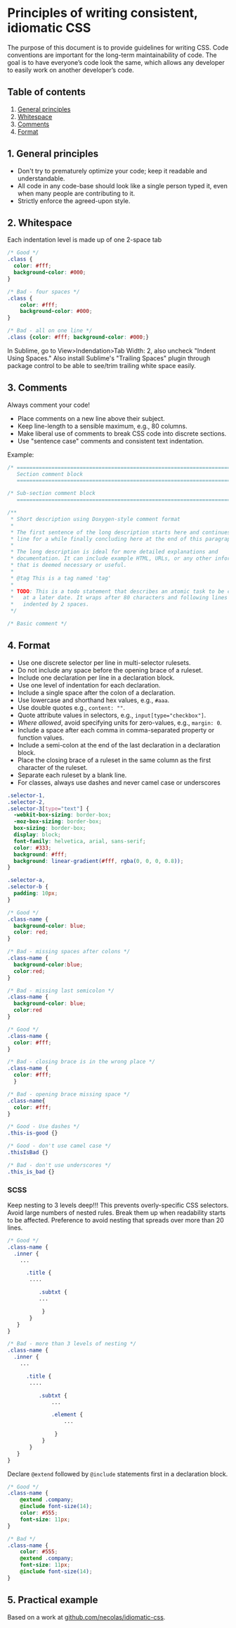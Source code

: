 # Principles of writing consistent, idiomatic CSS

The purpose of this document is to provide guidelines for writing CSS. Code conventions are important for the long-term maintainability of code. The goal is to have everyone’s code look the same, which allows any developer to easily work on another developer’s code.



## Table of contents

1. [General principles](#general-principles)
2. [Whitespace](#whitespace)
3. [Comments](#comments)
4. [Format](#format)


<a name="general-principles"></a>
## 1. General principles

* Don't try to prematurely optimize your code; keep it readable and
  understandable.
* All code in any code-base should look like a single person typed it, even
  when many people are contributing to it.
* Strictly enforce the agreed-upon style.


<a name="whitespace"></a>
## 2. Whitespace

Each indentation level is made up of one 2-space tab
```css
/* Good */
.class {
  color: #fff;
  background-color: #000;
}

/* Bad - four spaces */
.class {
    color: #fff;
    background-color: #000;
}

/* Bad - all on one line */
.class {color: #fff; background-color: #000;}
```

In Sublime, go to View>Indendation>Tab Width: 2, also uncheck "Indent Using Spaces." Also install Sublime's "Trailing Spaces" plugin through package control to be able to see/trim trailing white space easily.


<a name="comments"></a>
## 3. Comments

Always comment your code!

* Place comments on a new line above their subject.
* Keep line-length to a sensible maximum, e.g., 80 columns.
* Make liberal use of comments to break CSS code into discrete sections.
* Use "sentence case" comments and consistent text indentation.

Example:

```css
/* ==========================================================================
   Section comment block
   ========================================================================== */

/* Sub-section comment block
   ========================================================================== */

/**
 * Short description using Doxygen-style comment format
 *
 * The first sentence of the long description starts here and continues on this
 * line for a while finally concluding here at the end of this paragraph.
 *
 * The long description is ideal for more detailed explanations and
 * documentation. It can include example HTML, URLs, or any other information
 * that is deemed necessary or useful.
 *
 * @tag This is a tag named 'tag'
 *
 * TODO: This is a todo statement that describes an atomic task to be completed
 *   at a later date. It wraps after 80 characters and following lines are
 *   indented by 2 spaces.
 */

/* Basic comment */
```


<a name="format"></a>
## 4. Format

* Use one discrete selector per line in multi-selector rulesets.
* Do not include any space before the opening brace of a ruleset.
* Include one declaration per line in a declaration block.
* Use one level of indentation for each declaration.
* Include a single space after the colon of a declaration.
* Use lowercase and shorthand hex values, e.g., `#aaa`.
* Use double quotes e.g., `content: ""`.
* Quote attribute values in selectors, e.g., `input[type="checkbox"]`.
* _Where allowed_, avoid specifying units for zero-values, e.g., `margin: 0`.
* Include a space after each comma in comma-separated property or function
  values.
* Include a semi-colon at the end of the last declaration in a declaration
  block.
* Place the closing brace of a ruleset in the same column as the first
  character of the ruleset.
* Separate each ruleset by a blank line.
* For classes, always use dashes and never camel case or underscores

```css
.selector-1,
.selector-2,
.selector-3[type="text"] {
  -webkit-box-sizing: border-box;
  -moz-box-sizing: border-box;
  box-sizing: border-box;
  display: block;
  font-family: helvetica, arial, sans-serif;
  color: #333;
  background: #fff;
  background: linear-gradient(#fff, rgba(0, 0, 0, 0.8));
}

.selector-a,
.selector-b {
  padding: 10px;
}
```

```css
/* Good */
.class-name {
  background-color: blue;
  color: red;
}

/* Bad - missing spaces after colons */
.class-name {
  background-color:blue;
  color:red;
}

/* Bad - missing last semicolon */
.class-name {
  background-color: blue;
  color:red
}
```

```css
/* Good */
.class-name {
  color: #fff;
}

/* Bad - closing brace is in the wrong place */
.class-name {
  color: #fff;
  }

/* Bad - opening brace missing space */
.class-name{
  color: #fff;
}
```

```css
/* Good - Use dashes */
.this-is-good {}

/* Good - don't use camel case */
.thisIsBad {}

/* Bad - don't use underscores */
.this_is_bad {}
```

### SCSS

Keep nesting to 3 levels deep!!! This prevents overly-specific CSS selectors. Avoid large numbers of nested rules. Break them up when readability starts to be affected. Preference to avoid nesting that spreads over more than 20 lines.

```scss
/* Good */
.class-name {
  .inner {
    ...

      .title {
       ....

          .subtxt {
          ...

           }
       }
   }
}

/* Bad - more than 3 levels of nesting */
.class-name {
  .inner {
    ...

      .title {
       ....

          .subtxt {
              ...

              .element {
                  ...

               }
           }
       }
   }
}
```


Declare `@extend` followed by `@include` statements first in a declaration block.

```scss
/* Good */
.class-name {
    @extend .company;
    @include font-size(14);
    color: #555;
    font-size: 11px;
}

/* Bad */
.class-name {
    color: #555;
    @extend .company;
    font-size: 11px;
    @include font-size(14);
}
```




<a name="example"></a>
## 5. Practical example

Based on a work at
[github.com/necolas/idiomatic-css](https://github.com/necolas/idiomatic-css).
